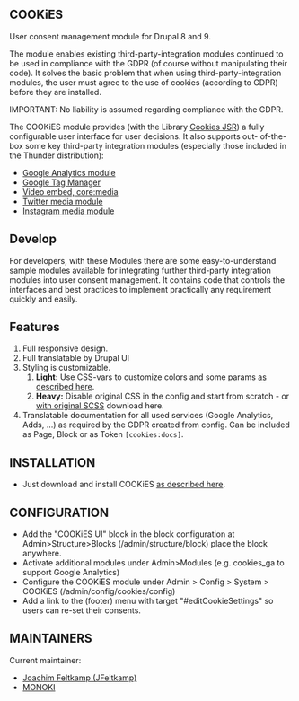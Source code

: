 COOKiES
-------

User consent management module for Drupal 8 and 9.

The module enables existing third-party-integration modules continued to be
used in compliance with the GDPR (of course without manipulating their code).
It solves the basic problem that when using third-party-integration modules,
the user must agree to the use of cookies (according to GDPR) before they are
installed.

IMPORTANT: No liability is assumed regarding compliance with the GDPR.

The COOKiES module provides (with the Library [Cookies JSR][cookiesjsr]) a
  fully configurable user interface for user decisions. It also supports out-
  of-the-box some key third-party integration modules (especially those
  included in the Thunder distribution):

 * [Google Analytics module][analytics]
 * [Google Tag Manager][gtag]
 * [Video embed, core:media][mvideoembed]
 * [Twitter media module][mtwitter]
 * [Instagram media module][minstagram]

Develop
-------

For developers, with these Modules there are some easy-to-understand sample
  modules available for integrating further third-party integration modules
  into user consent management. It contains code that controls the interfaces
  and best practices to implement practically any requirement quickly and
  easily.

Features
--------

1. Full responsive design.
2. Full translatable by Drupal UI
3. Styling is customizable.
   1. **Light:** Use CSS-vars to customize colors and some params
  [as described here][cssvar].
   2. **Heavy:** Disable original CSS in the config and start  from scratch -
  or [with original SCSS][sasssrc] download here.
4. Translatable documentation for all used services (Google Analytics, Adds,
   ...) as required by the GDPR created from config. Can be included as Page,
   Block or as Token ```[cookies:docs]```.

INSTALLATION
------------
* Just download and install COOKiES [as described here][install].

CONFIGURATION
-------------

 * Add the "COOKiES UI" block in the block configuration at
  Admin>Structure>Blocks (/admin/structure/block) place the block anywhere.
 * Activate additional modules under Admin>Modules (e.g. cookies_ga to support
  Google Analytics)
 * Configure the COOKiES module under Admin > Config > System > COOKiES
  (/admin/config/cookies/config)
 * Add a link to the (footer) menu with target "#editCookieSettings" so users
  can re-set their consents.


MAINTAINERS
-----------

Current maintainer:
 * [Joachim Feltkamp (JFeltkamp)][jfeltkamp]
 * [MONOKI][monoki]

[jfeltkamp]: https://www.drupal.org/u/jfeltkamp
[monoki]: https://www.drupal.org/monoki
[cookiesjsr]: https://github.com/jfeltkamp/cookiesjsr
[analytics]: https://www.drupal.org/project/google_analytics
[gtag]: https://www.drupal.org/project/google_tag
[mvideoembed]: https://www.drupal.org/docs/contributed-modules/video-embed-field
[mtwitter]: https://www.drupal.org/project/media_entity_twitter
[minstagram]: https://www.drupal.org/project/media_entity_instagram
[cssvar]: https://github.com/jfeltkamp/cookiesjsr/blob/master/README.md#styling
[sasssrc]: https://github.com/jfeltkamp/cookiesjsr/tree/master/styles
[install]: https://www.drupal.org/docs/8/extending-drupal-8/installing-drupal-8-modules
